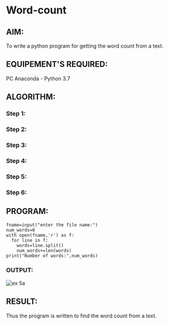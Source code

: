 # Word-count
## AIM:
To write a python program for getting the word count from a text.
## EQUIPEMENT'S REQUIRED: 
PC
Anaconda - Python 3.7
## ALGORITHM: 
### Step 1:

### Step 2: 
 
### Step 3: 

### Step 4:  

### Step 5: 

### Step 6: 

## PROGRAM:
```
fname=input("enter the file name:")
num_words=0
with open(fname,'r') as f:
  for line in f:
    words=line.split()
    num_words+=len(words)
print("Number of words:",num_words) 
```

### OUTPUT:
![ex 5a](https://github.com/Safeeq-Fazil/Word-count/assets/118680361/68936d60-a57a-4931-a30a-64b7b7644dfd)



## RESULT:
Thus the program is written to find the word count from a text.
